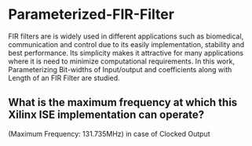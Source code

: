 # Parameterized-FIR-Filter
FIR filters are is widely used in different applications such as biomedical, communication and control due to its easily implementation, stability and best performance. Its simplicity makes it attractive for many applications where it is need to minimize computational requirements. In this work, Parameterizing Bit-widths of Input/output and coefficients along with Length of an FIR Filter are studied.

## What is the maximum frequency at which this Xilinx ISE implementation can operate?

(Maximum Frequency: 131.735MHz) in case of Clocked Output
